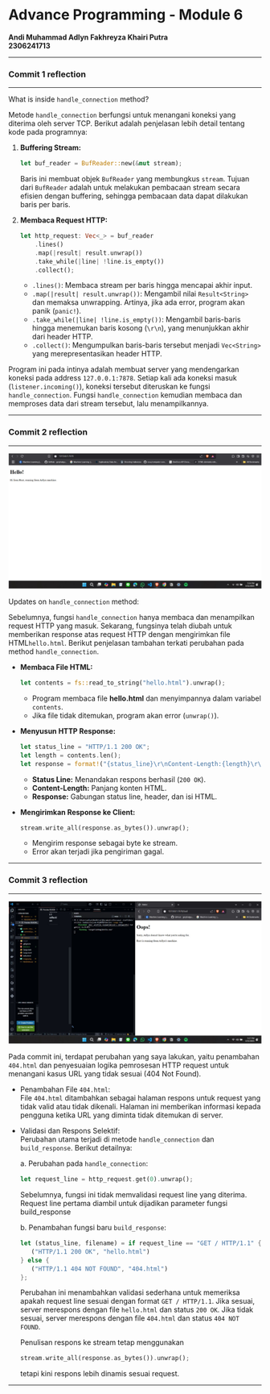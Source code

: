 # Advance Programming - Module 6

**Andi Muhammad Adlyn Fakhreyza Khairi Putra  
2306241713**

---

### Commit 1 reflection
---
What is inside `handle_connection` method?

Metode `handle_connection` berfungsi untuk menangani koneksi yang diterima oleh server TCP. Berikut adalah penjelasan lebih detail tentang kode pada programnya:

1. **Buffering Stream:**
   ```rust
   let buf_reader = BufReader::new(&mut stream);
   ```
   Baris ini membuat objek `BufReader` yang membungkus `stream`. Tujuan dari `BufReader` adalah untuk melakukan pembacaan stream secara efisien dengan buffering, sehingga pembacaan data dapat dilakukan baris per baris.

2. **Membaca Request HTTP:**
   ```rust
   let http_request: Vec<_> = buf_reader
       .lines()
       .map(|result| result.unwrap())
       .take_while(|line| !line.is_empty())
       .collect();
   ```
   - `.lines()`: Membaca stream per baris hingga mencapai akhir input.
   - `.map(|result| result.unwrap())`: Mengambil nilai `Result<String>` dan memaksa unwrapping. Artinya, jika ada error, program akan panik (`panic!`).
   - `.take_while(|line| !line.is_empty())`: Mengambil baris-baris hingga menemukan baris kosong (`\r\n`), yang menunjukkan akhir dari header HTTP.
   - `.collect()`: Mengumpulkan baris-baris tersebut menjadi `Vec<String>` yang merepresentasikan header HTTP.

Program ini pada intinya adalah membuat server yang mendengarkan koneksi pada address `127.0.0.1:7878`. Setiap kali ada koneksi masuk (`listener.incoming()`), koneksi tersebut diteruskan ke fungsi `handle_connection`. Fungsi `handle_connection` kemudian membaca dan memproses data dari stream tersebut, lalu menampilkannya.

---

### Commit 2 reflection

---

![commit2](assets/images/commit2.png)

Updates on `handle_connection` method:

Sebelumnya, fungsi `handle_connection` hanya membaca dan menampilkan request HTTP yang masuk. Sekarang, fungsinya telah diubah untuk memberikan response atas request HTTP dengan mengirimkan file HTML`hello.html`. Berikut penjelasan tambahan terkati perubahan pada method `handle_connection`.


*  **Membaca File HTML:**
   ```rust
   let contents = fs::read_to_string("hello.html").unwrap();
   ```
   - Program membaca file **hello.html** dan menyimpannya dalam variabel `contents`.
   - Jika file tidak ditemukan, program akan error (`unwrap()`).

* **Menyusun HTTP Response:**
   ```rust
   let status_line = "HTTP/1.1 200 OK";
   let length = contents.len();
   let response = format!("{status_line}\r\nContent-Length:{length}\r\n\r\n{contents}");
   ```
   - **Status Line:** Menandakan respons berhasil (`200 OK`).
   - **Content-Length:** Panjang konten HTML.
   - **Response:** Gabungan status line, header, dan isi HTML.

*  **Mengirimkan Response ke Client:**
   ```rust
   stream.write_all(response.as_bytes()).unwrap();
   ```
   - Mengirim response sebagai byte ke stream.
   - Error akan terjadi jika pengiriman gagal.

---

### Commit 3 reflection

---

![commit3](assets/images/commit3.png)


Pada commit ini, terdapat perubahan yang saya lakukan, yaitu penambahan `404.html` dan penyesuaian logika pemrosesan HTTP request untuk menangani kasus URL yang tidak sesuai (404 Not Found).

* Penambahan File `404.html`:  
   File `404.html` ditambahkan sebagai halaman respons untuk request yang tidak valid atau tidak dikenali. Halaman ini memberikan informasi kepada pengguna ketika URL yang diminta tidak ditemukan di server.

* Validasi dan Respons Selektif:  
   Perubahan utama terjadi di metode `handle_connection` dan `build_response`. Berikut detailnya:

   a. Perubahan pada `handle_connection`:
   ```rust
   let request_line = http_request.get(0).unwrap();
   ```
   Sebelumnya, fungsi ini tidak memvalidasi request line yang diterima. Request line pertama diambil untuk dijadikan parameter fungsi build_response

   b. Penambahan fungsi baru `build_response`:
   ```rust
   let (status_line, filename) = if request_line == "GET / HTTP/1.1" {
      ("HTTP/1.1 200 OK", "hello.html")
   } else {
      ("HTTP/1.1 404 NOT FOUND", "404.html")
   };
   ```
   Perubahan ini menambahkan validasi sederhana untuk memeriksa apakah request line sesuai dengan format `GET / HTTP/1.1`. Jika sesuai, server merespons dengan file `hello.html` dan status `200 OK`. Jika tidak sesuai, server merespons dengan file `404.html` dan status `404 NOT FOUND`.

   Penulisan respons ke stream tetap menggunakan 
   ```rust
   stream.write_all(response.as_bytes()).unwrap();
   ```
   tetapi kini respons lebih dinamis sesuai request.

---
